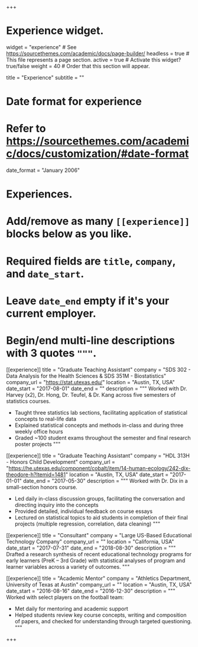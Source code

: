 +++
# Experience widget.
widget = "experience"  # See https://sourcethemes.com/academic/docs/page-builder/
headless = true  # This file represents a page section.
active = true  # Activate this widget? true/false
weight = 40  # Order that this section will appear.

title = "Experience"
subtitle = ""

# Date format for experience
#   Refer to https://sourcethemes.com/academic/docs/customization/#date-format
date_format = "January 2006"

# Experiences.
#   Add/remove as many `[[experience]]` blocks below as you like.
#   Required fields are `title`, `company`, and `date_start`.
#   Leave `date_end` empty if it's your current employer.
#   Begin/end multi-line descriptions with 3 quotes `"""`.

[[experience]]
  title = "Graduate Teaching Assistant"
  company = "SDS 302 - Data Analysis for the Health Sciences & SDS 351M - Biostatistics"
  company_url = "https://stat.utexas.edu/"
  location = "Austin, TX, USA"
  date_start = "2017-08-01"
  date_end = ""
  description = """
  Worked with Dr. Harvey (x2), Dr. Hong, Dr. Teufel, & Dr. Kang across five semesters of statistics courses.
  
  * Taught three statistics lab sections, facilitating application of statistical concepts to real-life data
  * Explained statistical concepts and methods in-class and during three weekly office hours
  * Graded ~100 student exams throughout the semester and final research poster projects
  """

[[experience]]
  title = "Graduate Teaching Assistant"
  company = "HDL 313H - Honors Child Development"
  company_url = "https://he.utexas.edu/component/cobalt/item/14-human-ecology/242-dix-theodore-h?Itemid=1481"
  location = "Austin, TX, USA"
  date_start = "2017-01-01"
  date_end = "2017-05-30"
  description = """
  Worked with Dr. Dix in a small-section honors course.
  
  * Led daily in-class discussion groups, facilitating the conversation and directing inquiry into the concepts
  * Provided detailed, individual feedback on course essays
  * Lectured on statistical topics to aid students in completion of their final projects (multiple regression, correlation, data cleaning)
"""

[[experience]]
  title = "Consultant"
  company = "Large US-Based Educational Technology Company"
  company_url = ""
  location = "California, USA"
  date_start = "2017-07-31"
  date_end = "2018-08-30"
  description = """
  Drafted a research synthesis of recent educational technology programs for early learners (PreK – 3rd Grade) with statistical analyses of program and learner variables across a variety of outcomes.
"""

[[experience]]
  title = "Academic Mentor"
  company = "Athletics Department, University of Texas at Austin"
  company_url = ""
  location = "Austin, TX, USA"
  date_start = "2016-08-16"
  date_end = "2016-12-30"
  description = """  
  Worked with select players on the football team:
  
  * Met daily for mentoring and academic support
  * Helped students review key course concepts, writing and composition of papers, and checked for understanding through targeted
questioning.
  """

+++
